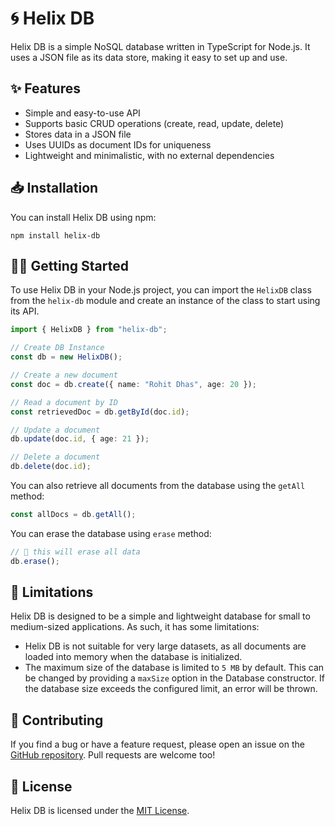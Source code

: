 # 🌀 Helix DB

Helix DB is a simple NoSQL database written in TypeScript for Node.js. It uses a JSON file as its data store, making it easy to set up and use.

## ✨ Features

- Simple and easy-to-use API
- Supports basic CRUD operations (create, read, update, delete)
- Stores data in a JSON file
- Uses UUIDs as document IDs for uniqueness
- Lightweight and minimalistic, with no external dependencies

## 📥 Installation

You can install Helix DB using npm:

```
npm install helix-db
```

## 🧑‍💻 Getting Started

To use Helix DB in your Node.js project, you can import the `HelixDB` class from the `helix-db` module and create an instance of the class to start using its API.

```typescript
import { HelixDB } from "helix-db";

// Create DB Instance
const db = new HelixDB();

// Create a new document
const doc = db.create({ name: "Rohit Dhas", age: 20 });

// Read a document by ID
const retrievedDoc = db.getById(doc.id);

// Update a document
db.update(doc.id, { age: 21 });

// Delete a document
db.delete(doc.id);
```

You can also retrieve all documents from the database using the `getAll` method:

```typescript
const allDocs = db.getAll();
```

You can erase the database using `erase` method:

```typescript
// 🚧 this will erase all data
db.erase();
```


## 🚧 Limitations

Helix DB is designed to be a simple and lightweight database for small to medium-sized applications. As such, it has some limitations:

- Helix DB is not suitable for very large datasets, as all documents are loaded into memory when the database is initialized.
- The maximum size of the database is limited to `5 MB` by default. This can be changed by providing a `maxSize` option in the Database constructor. If the database size exceeds the configured limit, an error will be thrown.

## 🚀 Contributing

If you find a bug or have a feature request, please open an issue on the [GitHub repository](https://github.com/rohitdhas/helix-db/issues). Pull requests are welcome too! 

## 📜 License

Helix DB is licensed under the [MIT License](https://opensource.org/licenses/MIT).